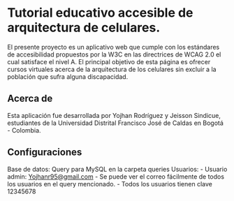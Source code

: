 # Tutorial educativo accesible de arquitectura de celulares.

El presente proyecto es un aplicativo web que cumple con los estándares de accesibilidad propuestos por la W3C en las directrices de WCAG 2.0 el cual satisface el nivel A. El principal objetivo de esta página es ofrecer cursos virtuales acerca de la arquitectura de los celulares sin excluir a la población que sufra alguna discapacidad.

## Acerca de

Esta aplicación fue desarrollada por Yojhan Rodríguez y Jeisson Sindicue, estudiantes de la Universidad Distrital Francisco José de Caldas en Bogotá - Colombia.


## Configuraciones
Base de datos: Query para MySQL en la carpeta queries
Usuarios:   - Usuario admin: Yojhanr95@gmail.com
            - Se puede ver el correo fácilmente de todos los usuarios en el query mencionado.
            - Todos los usuarios tienen clave 12345678


